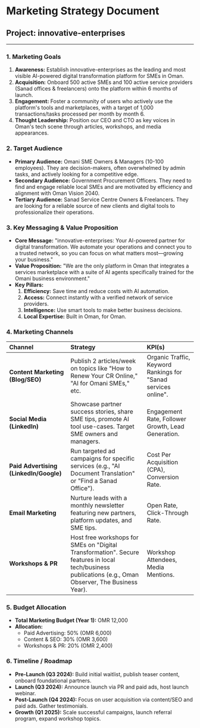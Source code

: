 
# Marketing Strategy Document

## Project: innovative-enterprises

---

### 1. Marketing Goals
1.  **Awareness:** Establish innovative-enterprises as the leading and most visible AI-powered digital transformation platform for SMEs in Oman.
2.  **Acquisition:** Onboard 500 active SMEs and 100 active service providers (Sanad offices & freelancers) onto the platform within 6 months of launch.
3.  **Engagement:** Foster a community of users who actively use the platform's tools and marketplaces, with a target of 1,000 transactions/tasks processed per month by month 6.
4.  **Thought Leadership:** Position our CEO and CTO as key voices in Oman's tech scene through articles, workshops, and media appearances.

### 2. Target Audience
- **Primary Audience:** Omani SME Owners & Managers (10-100 employees). They are decision-makers, often overwhelmed by admin tasks, and actively looking for a competitive edge.
- **Secondary Audience:** Government Procurement Officers. They need to find and engage reliable local SMEs and are motivated by efficiency and alignment with Oman Vision 2040.
- **Tertiary Audience:** Sanad Service Centre Owners & Freelancers. They are looking for a reliable source of new clients and digital tools to professionalize their operations.

### 3. Key Messaging & Value Proposition
- **Core Message:** "innovative-enterprises: Your AI-powered partner for digital transformation. We automate your operations and connect you to a trusted network, so you can focus on what matters most—growing your business."
- **Value Proposition:** "We are the only platform in Oman that integrates a services marketplace with a suite of AI agents specifically trained for the Omani business environment."
- **Key Pillars:**
  1.  **Efficiency:** Save time and reduce costs with AI automation.
  2.  **Access:** Connect instantly with a verified network of service providers.
  3.  **Intelligence:** Use smart tools to make better business decisions.
  4.  **Local Expertise:** Built in Oman, for Oman.

### 4. Marketing Channels
| Channel               | Strategy                                                              | KPI(s)                      |
| :-------------------- | :-------------------------------------------------------------------- | :-------------------------- |
| **Content Marketing (Blog/SEO)** | Publish 2 articles/week on topics like "How to Renew Your CR Online," "AI for Omani SMEs," etc. | Organic Traffic, Keyword Rankings for "Sanad services online". |
| **Social Media (LinkedIn)**| Showcase partner success stories, share SME tips, promote AI tool use-cases. Target SME owners and managers. | Engagement Rate, Follower Growth, Lead Generation. |
| **Paid Advertising (LinkedIn/Google)** | Run targeted ad campaigns for specific services (e.g., "AI Document Translation" or "Find a Sanad Office"). | Cost Per Acquisition (CPA), Conversion Rate. |
| **Email Marketing**      | Nurture leads with a monthly newsletter featuring new partners, platform updates, and SME tips. | Open Rate, Click-Through Rate. |
| **Workshops & PR** | Host free workshops for SMEs on "Digital Transformation". Secure features in local tech/business publications (e.g., Oman Observer, The Business Year). | Workshop Attendees, Media Mentions. |

### 5. Budget Allocation
- **Total Marketing Budget (Year 1):** OMR 12,000
- **Allocation:**
  - Paid Advertising: 50% (OMR 6,000)
  - Content & SEO: 30% (OMR 3,600)
  - Workshops & PR: 20% (OMR 2,400)

### 6. Timeline / Roadmap
- **Pre-Launch (Q3 2024):** Build initial waitlist, publish teaser content, onboard foundational partners.
- **Launch (Q3 2024):** Announce launch via PR and paid ads, host launch webinar.
- **Post-Launch (Q4 2024):** Focus on user acquisition via content/SEO and paid ads. Gather testimonials.
- **Growth (Q1 2025):** Scale successful campaigns, launch referral program, expand workshop topics.

    